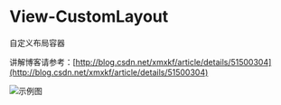 # View-CustomLayout

自定义布局容器

讲解博客请参考：[http://blog.csdn.net/xmxkf/article/details/51500304](http://blog.csdn.net/xmxkf/article/details/51500304)

![示例图]()
